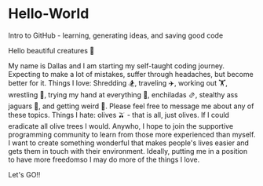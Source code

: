 # Hello-World
Intro to GitHub - learning, generating ideas, and saving good code

Hello beautiful creatures 👋

My name is Dallas and I am starting my self-taught coding journey. Expecting to make a lot of mistakes, suffer through headaches, but become better for it. Things I love: Shredding 🏂, traveling ✈️, working out 🏋️, wrestling 🤼, trying my hand at everything 🤌, enchiladas 🫔, stealthy ass jaguars 🐆, and getting weird 🍄. Please feel free to message me about any of these topics. Things I hate: olives 🫒 - that is all, just olives. If I could eradicate all olive trees I would. Anywho, I hope to join the supportive programming community to learn from those more experienced than myself. I want to create something wonderful that makes people's lives easier and gets them in touch with their environment. Ideally, putting me in a position to have more freedomso I may do more of the things I love.

Let's GO!!
